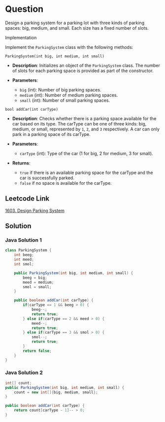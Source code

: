# Question

Design a parking system for a parking lot with three kinds of parking spaces: big, medium, and small. Each size has a fixed number of slots.

Implementation

Implement the `ParkingSystem` class with the following methods:

`ParkingSystem(int big, int medium, int small)`

- **Description**: Initializes an object of the `ParkingSystem` class. The number of slots for each parking space is provided as part of the constructor.

- **Parameters**:
  - `big` (int): Number of big parking spaces.
  - `medium` (int): Number of medium parking spaces.
  - `small` (int): Number of small parking spaces.

`bool addCar(int carType)`

- **Description**: Checks whether there is a parking space available for the car based on its type. The carType can be one of three kinds: big, medium, or small, represented by `1`, `2`, and `3` respectively. A car can only park in a parking space of its carType.

- **Parameters**:

  - `carType` (int): Type of the car (1 for big, 2 for medium, 3 for small).

- **Returns**:
  - `true` if there is an available parking space for the carType and the car is successfully parked.
  - `false` if no space is available for the carType.

## Leetcode Link

[1603. Design Parking System](https://leetcode.com/problems/design-parking-system/)

## Solution

### Java Solution 1

```java
class ParkingSystem {
    int beeg;
    int meed;
    int smol;

    public ParkingSystem(int big, int medium, int small) {
        beeg = big;
        meed = medium;
        smol = small;
    }

    public boolean addCar(int carType) {
        if(carType == 1 && beeg > 0) {
            beeg--;
            return true;
        } else if(carType == 2 && meed > 0) {
            meed--;
            return true;
        } else if(carType == 3 && smol > 0) {
            smol--;
            return true;
        }
        return false;
    }
}
```

### Java Solution 2

```java
int[] count;
public ParkingSystem(int big, int medium, int small) {
    count = new int[]{big, medium, small};
}

public boolean addCar(int carType) {
    return count[carType - 1]-- > 0;
}
```
